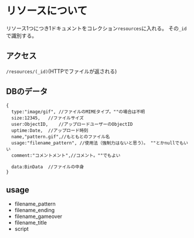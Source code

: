 # リソースについて
リソース1つにつき1ドキュメントをコレクション`resources`に入れる。
その`_id`で識別する。

## アクセス
`/resources/(_id)`(HTTPでファイルが返される)

## DBのデータ
    {
      type:"image/gif",	//ファイルのMIMEタイプ。""の場合は不明
      size:12345,	//ファイルサイズ
      user:ObjectID,	//アップロードユーザーのObjectID
      uptime:Date,	//アップロード時刻
      name,"pattern.gif",//もともとのファイル名
      usage:"filename_pattern",	//使用法（強制力はないと思う）。 ""とかnullでもいい
      comment:"コメントメント",//コメント。""でもよい
      
      data:BinData	//ファイルの中身
    }
    
## usage
* filename_pattern
* filename_ending
* filename_gameover
* filename_title
* script
